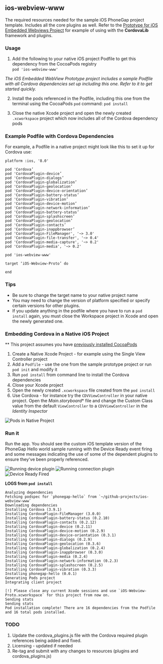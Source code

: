 ## ios-webview-www
The required resources needed for the sample iOS PhoneGap project template. Includes all the core plugins as well. Refer to the [Prototype for iOS Embedded Webviews Project](https://github.com/phonegap/phonegap-webview-ios) for example of using with the **CordovaLib** framework and plugins.

### Usage
1. Add the following to your native iOS project Podfile to get this dependency from the CocoaPods registry	
	`pod 'ios-webview-www'`	
	
*The iOS Embedded WebView Prototype project includes a sample Podfile with all Cordova dependencies set up including this one. Refer to it to get started
 quickly.* 
	
2. Install the pods referenced in the Podfile, including this one from the terminal using the CocoaPods `pod` command:
	`pod install`
	
3. Close the native Xcode project and open the newly created `.xcworkspace` project which now includes all of the Cordova dependency pods 


### Example Podfile with Cordova Dependencies
For example, a Podfile in a native project might look like this to set it up for Cordova use:

	platform :ios, '8.0'

	pod 'Cordova’
	pod 'CordovaPlugin-device’
	pod 'CordovaPlugin-dialogs’
	pod 'CordovaPlugin-globalization’
	pod 'CordovaPlugin-geolocation’
	pod 'CordovaPlugin-device-orientation’
	pod 'CordovaPlugin-battery-status’
	pod 'CordovaPlugin-vibration’
	pod 'CordovaPlugin-device-motion’
	pod 'CordovaPlugin-network-information’
	pod 'CordovaPlugin-battery-status’
	pod 'CordovaPlugin-splashscreen’
	pod 'CordovaPlugin-geolocation’
	pod 'CordovaPlugin-contacts’
	pod 'CordovaPlugin-inappbrowser’
	pod 'CordovaPlugin-FileManager', '~> 3.0'
	pod 'CordovaPlugin-file-transfer', '~> 0.4'
	pod 'CordovaPlugin-media-capture', '~> 0.2'
	pod 'CordovaPlugin-media', '~> 0.2'

	pod 'ios-webview-www'

	target ‘iOS-Webview-Proto’ do

	end

### Tips
* Be sure to change the target name to your native project name
* You may need to change the version of platform specified or specify certain versions for other plugins.
* If you update anything in the podfile where you have to run a `pod install` again, you must close the Workspace project in Xcode and open the newly generated one. 


### Embedding Cordova in a Native iOS Project
** This project assumes you have [previously installed CocoaPods](https://guides.cocoapods.org/using/getting-started.html) 

1. Create a Native Xcode Project - for example using the Single View Controller project
2. Add a `Podfile` - use the one from the sample prototype project or run `pod init` and modify it
3. Run `pod install` from command line to install the Cordova dependencies
4. Close your Xcode project 
5. Open the newly created `.xcworkspace` file created from the `pod install`
6. Use Cordova - for instance try the `CDVViewController` in your native project. Open the *Main.storyboard** file 
and change the Custom Class value from the default `ViewController` to a `CDVViewController` in the *Identity Inspector*  

![Pods in Native Project](pods.png)

### Run it
Run the app. You should see the custom iOS template version of the PhoneGap Hello world sample running with the Device Ready event firing and 
some messages indicating the use of some of the dependent plugins to ensure they've been properly referenced. 

![Running device plugin](ss1.png)
![Running connection plugin](ss2.png)
![Device Ready Fired](ss3.png)

**LOGS from `pod install`**

	Analyzing dependencies
	Fetching podspec for `phonegap-hello` from `~/github-projects/ios-webview-www`
	Downloading dependencies
	Installing Cordova (3.9.1)
	Installing CordovaPlugin-FileManager (3.0.0)
	Installing CordovaPlugin-battery-status (0.2.10)
	Installing CordovaPlugin-contacts (0.2.12)
	Installing CordovaPlugin-device (0.2.11)
	Installing CordovaPlugin-device-motion (0.2.9)
	Installing CordovaPlugin-device-orientation (0.3.1)
	Installing CordovaPlugin-dialogs (0.2.9)
	Installing CordovaPlugin-geolocation (0.3.6)
	Installing CordovaPlugin-globalization (0.2.4)
	Installing CordovaPlugin-inappbrowser (0.3.0)
	Installing CordovaPlugin-media (0.2.4)
	Installing CordovaPlugin-network-information (0.2.3)
	Installing CordovaPlugin-splashscreen (0.2.5)
	Installing CordovaPlugin-vibration (0.3.3)
	Installing phonegap-hello (0.0.1)
	Generating Pods project
	Integrating client project

	[!] Please close any current Xcode sessions and use `iOS-Webview-Proto.xcworkspace` for this project from now on.
	Sending stats
	Sending stats
	Pod installation complete! There are 16 dependencies from the Podfile and 16 total pods installed.
	
	
### TODO
1. Update the cordova_plugins.js file with the Cordova required plugin references being added and fixed.
2. Licensing - updated if needed
3. Re-tag and submit with any changes to resources (plugins and cordova_plugins.js)